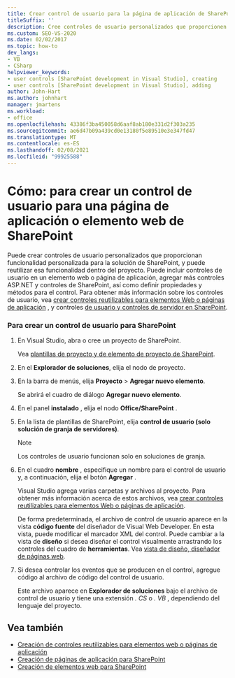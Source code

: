 ```yaml
---
title: Crear control de usuario para la página de aplicación de SharePoint o el elemento Web
titleSuffix: ''
description: Cree controles de usuario personalizados que proporcionen funcionalidad personalizada para su solución de SharePoint y vuelva a usar esa funcionalidad en un elemento Web o una página de aplicación.
ms.custom: SEO-VS-2020
ms.date: 02/02/2017
ms.topic: how-to
dev_langs:
- VB
- CSharp
helpviewer_keywords:
- user controls [SharePoint development in Visual Studio], creating
- user controls [SharePoint development in Visual Studio], adding
author: John-Hart
ms.author: johnhart
manager: jmartens
ms.workload:
- office
ms.openlocfilehash: 43386f3ba450058d6aaf8ab180e331d2f303a235
ms.sourcegitcommit: ae6d47b09a439cd0e13180f5e89510e3e347fd47
ms.translationtype: MT
ms.contentlocale: es-ES
ms.lasthandoff: 02/08/2021
ms.locfileid: "99925588"
---
```

# <a name="how-to-create-a-user-control-for-a-sharepoint-application-page-or-web-part"></a>Cómo: para crear un control de usuario para una página de aplicación o elemento web de SharePoint
  Puede crear controles de usuario personalizados que proporcionan funcionalidad personalizada para la solución de SharePoint, y puede reutilizar esa funcionalidad dentro del proyecto. Puede incluir controles de usuario en un elemento web o página de aplicación, agregar más controles ASP.NET y controles de SharePoint, así como definir propiedades y métodos para el control. Para obtener más información sobre los controles de usuario, vea [crear controles reutilizables para elementos Web o páginas de aplicación](../sharepoint/creating-reusable-controls-for-web-parts-or-application-pages.md) , y controles [de usuario y controles de servidor en SharePoint](https://blogs.msdn.microsoft.com/kaevans/2011/04/28/user-controls-and-server-controls-in-sharepoint/).

### <a name="to-create-a-user-control-for-sharepoint"></a>Para crear un control de usuario para SharePoint

1. En Visual Studio, abra o cree un proyecto de SharePoint.

     Vea [plantillas de proyecto y de elemento de proyecto de SharePoint](../sharepoint/sharepoint-project-and-project-item-templates.md).

2. En el **Explorador de soluciones**, elija el nodo de proyecto.

3. En la barra de menús, elija **Proyecto** >  **Agregar nuevo elemento**.

     Se abrirá el cuadro de diálogo **Agregar nuevo elemento**.

4. En el panel **instalado** , elija el nodo **Office/SharePoint** .

5. En la lista de plantillas de SharePoint, elija **control de usuario (solo solución de granja de servidores)**.

    > [!NOTE]
    > Los controles de usuario funcionan solo en soluciones de granja.

6. En el cuadro **nombre** , especifique un nombre para el control de usuario y, a continuación, elija el botón **Agregar** .

     Visual Studio agrega varias carpetas y archivos al proyecto. Para obtener más información acerca de estos archivos, vea [crear controles reutilizables para elementos Web o páginas de aplicación](../sharepoint/creating-reusable-controls-for-web-parts-or-application-pages.md).

     De forma predeterminada, el archivo de control de usuario aparece en la vista **código fuente** del diseñador de Visual Web Developer. En esta vista, puede modificar el marcador XML del control. Puede cambiar a la vista de **diseño** si desea diseñar el control visualmente arrastrando los controles del cuadro de **herramientas**. Vea [vista de diseño, diseñador de páginas web](/previous-versions/aspnet/ms178149\(v\=vs.100\)).

7. Si desea controlar los eventos que se producen en el control, agregue código al archivo de código del control de usuario.

     Este archivo aparece en **Explorador de soluciones** bajo el archivo de control de usuario y tiene una extensión *. CS* o *. VB* , dependiendo del lenguaje del proyecto.

## <a name="see-also"></a>Vea también
- [Creación de controles reutilizables para elementos web o páginas de aplicación](../sharepoint/creating-reusable-controls-for-web-parts-or-application-pages.md)
- [Creación de páginas de aplicación para SharePoint](../sharepoint/creating-application-pages-for-sharepoint.md)
- [Creación de elementos web para SharePoint](../sharepoint/creating-web-parts-for-sharepoint.md)
